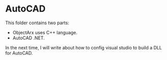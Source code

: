 # AutoCAD

This folder contains two parts:
  * ObjectArx uses C++ language. 
  * AutoCAD .NET.
  
In the next time, I will write about how to config visual studio to build a DLL for AutoCAD.
